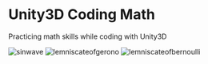 # Unity3D Coding Math
Practicing math skills while coding with Unity3D

![sinwave](https://cloud.githubusercontent.com/assets/5347035/18618758/7b3bb006-7dc3-11e6-92a0-74155221e578.gif)
![lemniscateofgerono](https://cloud.githubusercontent.com/assets/5347035/18618762/83324536-7dc3-11e6-9f86-fe7d5afdb900.gif)
![lemniscateofbernoulli](https://cloud.githubusercontent.com/assets/5347035/18618760/7f80469a-7dc3-11e6-820b-83b1c8a3245d.gif)
